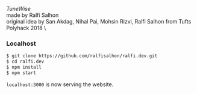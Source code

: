 _TuneWise_ \
made by Ralfi Salhon \
original idea by San Akdag, Nihal Pai, Mohsin Rizvi, Ralfi Salhon from Tufts Polyhack 2018 \

### Localhost

```sh
$ git clone https://github.com/ralfisalhon/ralfi.dev.git
$ cd ralfi.dev
$ npm install
$ npm start
```

`localhost:3000` is now serving the website.
